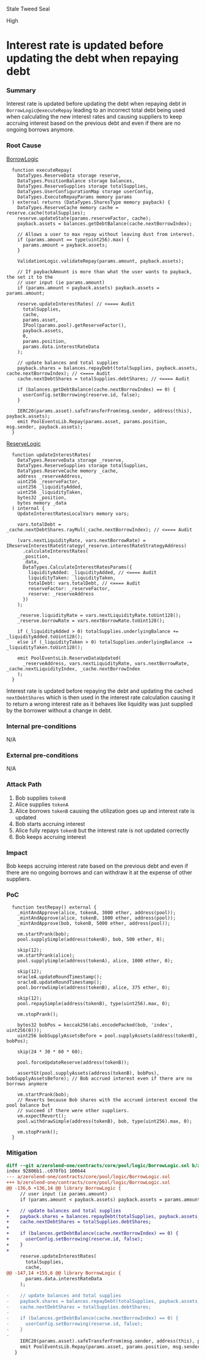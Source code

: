 Stale Tweed Seal

High

# Interest rate is updated before updating the debt when repaying debt

### Summary

Interest rate is updated before updating the debt when repaying debt in `BorrowLogic@executeRepay` leading to an incorrect total debt being used when calculating the new interest rates and causing suppliers to keep accruing interest based on the previous debt and even if there are no ongoing borrows anymore.

### Root Cause

[BorrowLogic](https://github.com/sherlock-audit/2024-06-new-scope/blob/main/zerolend-one/contracts/core/pool/logic/BorrowLogic.sol#L117-L161)
```solidity
  function executeRepay(
    DataTypes.ReserveData storage reserve,
    DataTypes.PositionBalance storage balances,
    DataTypes.ReserveSupplies storage totalSupplies,
    DataTypes.UserConfigurationMap storage userConfig,
    DataTypes.ExecuteRepayParams memory params
  ) external returns (DataTypes.SharesType memory payback) {
    DataTypes.ReserveCache memory cache = reserve.cache(totalSupplies);
    reserve.updateState(params.reserveFactor, cache);
    payback.assets = balances.getDebtBalance(cache.nextBorrowIndex);

    // Allows a user to max repay without leaving dust from interest.
    if (params.amount == type(uint256).max) {
      params.amount = payback.assets;
    }

    ValidationLogic.validateRepay(params.amount, payback.assets);

    // If paybackAmount is more than what the user wants to payback, the set it to the
    // user input (ie params.amount)
    if (params.amount < payback.assets) payback.assets = params.amount;

    reserve.updateInterestRates( // <==== Audit
      totalSupplies,
      cache,
      params.asset,
      IPool(params.pool).getReserveFactor(),
      payback.assets,
      0,
      params.position,
      params.data.interestRateData
    );

    // update balances and total supplies
    payback.shares = balances.repayDebt(totalSupplies, payback.assets, cache.nextBorrowIndex); // <==== Audit
    cache.nextDebtShares = totalSupplies.debtShares; // <==== Audit

    if (balances.getDebtBalance(cache.nextBorrowIndex) == 0) {
      userConfig.setBorrowing(reserve.id, false);
    }

    IERC20(params.asset).safeTransferFrom(msg.sender, address(this), payback.assets);
    emit PoolEventsLib.Repay(params.asset, params.position, msg.sender, payback.assets);
  }
```

[ReserveLogic](https://github.com/sherlock-audit/2024-06-new-scope/blob/main/zerolend-one/contracts/core/pool/logic/ReserveLogic.sol#L145-L182)
```solidity
  function updateInterestRates(
    DataTypes.ReserveData storage _reserve,
    DataTypes.ReserveSupplies storage totalSupplies,
    DataTypes.ReserveCache memory _cache,
    address _reserveAddress,
    uint256 _reserveFactor,
    uint256 _liquidityAdded,
    uint256 _liquidityTaken,
    bytes32 _position,
    bytes memory _data
  ) internal {
    UpdateInterestRatesLocalVars memory vars;

    vars.totalDebt = _cache.nextDebtShares.rayMul(_cache.nextBorrowIndex); // <==== Audit

    (vars.nextLiquidityRate, vars.nextBorrowRate) = IReserveInterestRateStrategy(_reserve.interestRateStrategyAddress)
      .calculateInterestRates(
      _position,
      _data,
      DataTypes.CalculateInterestRatesParams({
        liquidityAdded: _liquidityAdded, // <==== Audit
        liquidityTaken: _liquidityTaken,
        totalDebt: vars.totalDebt, // <==== Audit
        reserveFactor: _reserveFactor,
        reserve: _reserveAddress
      })
    );

    _reserve.liquidityRate = vars.nextLiquidityRate.toUint128();
    _reserve.borrowRate = vars.nextBorrowRate.toUint128();

    if (_liquidityAdded > 0) totalSupplies.underlyingBalance += _liquidityAdded.toUint128();
    else if (_liquidityTaken > 0) totalSupplies.underlyingBalance -= _liquidityTaken.toUint128();

    emit PoolEventsLib.ReserveDataUpdated(
      _reserveAddress, vars.nextLiquidityRate, vars.nextBorrowRate, _cache.nextLiquidityIndex, _cache.nextBorrowIndex
    );
  }
```

Interest rate is updated before repaying the debt and updating the cached `nextDebtShares` which is then used in the interest rate calculation causing it to return a wrong interest rate as it behaves like liquidity was just supplied by the borrower without a change in debt.

### Internal pre-conditions

N/A

### External pre-conditions

N/A

### Attack Path

1. Bob supplies `tokenB`
2. Alice supplies `tokenA`
3. Alice borrows `tokenB` causing the utilization goes up and interest rate is updated
4. Bob starts accruing interest
5. Alice fully repays `tokenB` but the interest rate is not updated correctly
6. Bob keeps accruing interest

### Impact

Bob keeps accruing interest rate based on the previous debt and even if there are no ongoing borrows and can withdraw it at the expense of other suppliers.

### PoC

```solidity
  function testRepay() external {
    _mintAndApprove(alice, tokenA, 3000 ether, address(pool));
    _mintAndApprove(alice, tokenB, 1000 ether, address(pool));
    _mintAndApprove(bob, tokenB, 5000 ether, address(pool));

    vm.startPrank(bob);
    pool.supplySimple(address(tokenB), bob, 500 ether, 0);

    skip(12);
    vm.startPrank(alice);
    pool.supplySimple(address(tokenA), alice, 1000 ether, 0);

    skip(12);
    oracleA.updateRoundTimestamp();
    oracleB.updateRoundTimestamp();
    pool.borrowSimple(address(tokenB), alice, 375 ether, 0);

    skip(12);
    pool.repaySimple(address(tokenB), type(uint256).max, 0);

    vm.stopPrank();

    bytes32 bobPos = keccak256(abi.encodePacked(bob, 'index', uint256(0)));
    uint256 bobSupplyAssetsBefore = pool.supplyAssets(address(tokenB), bobPos);

    skip(24 * 30 * 60 * 60);

    pool.forceUpdateReserve(address(tokenB));

    assertGt(pool.supplyAssets(address(tokenB), bobPos), bobSupplyAssetsBefore); // Bob accrued interest even if there are no borrows anymore

    vm.startPrank(bob);
    // Reverts because Bob shares with the accrued interest exceed the pool balance but
    // succeed if there were other suppliers.
    vm.expectRevert();
    pool.withdrawSimple(address(tokenB), bob, type(uint256).max, 0);

    vm.stopPrank();
  }
```

### Mitigation

```diff
diff --git a/zerolend-one/contracts/core/pool/logic/BorrowLogic.sol b/zerolend-one/contracts/core/pool/logic/BorrowLogic.sol
index 92806b1..c070fb1 100644
--- a/zerolend-one/contracts/core/pool/logic/BorrowLogic.sol
+++ b/zerolend-one/contracts/core/pool/logic/BorrowLogic.sol
@@ -136,6 +136,14 @@ library BorrowLogic {
     // user input (ie params.amount)
     if (params.amount < payback.assets) payback.assets = params.amount;

+    // update balances and total supplies
+    payback.shares = balances.repayDebt(totalSupplies, payback.assets, cache.nextBorrowIndex);
+    cache.nextDebtShares = totalSupplies.debtShares;
+
+    if (balances.getDebtBalance(cache.nextBorrowIndex) == 0) {
+      userConfig.setBorrowing(reserve.id, false);
+    }
+
     reserve.updateInterestRates(
       totalSupplies,
       cache,
@@ -147,14 +155,6 @@ library BorrowLogic {
       params.data.interestRateData
     );

-    // update balances and total supplies
-    payback.shares = balances.repayDebt(totalSupplies, payback.assets, cache.nextBorrowIndex);
-    cache.nextDebtShares = totalSupplies.debtShares;
-
-    if (balances.getDebtBalance(cache.nextBorrowIndex) == 0) {
-      userConfig.setBorrowing(reserve.id, false);
-    }
-
     IERC20(params.asset).safeTransferFrom(msg.sender, address(this), payback.assets);
     emit PoolEventsLib.Repay(params.asset, params.position, msg.sender, payback.assets);
   }
```